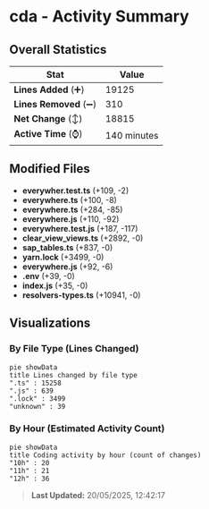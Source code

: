 # cda - Activity Summary 

## Overall Statistics

| Stat                   | Value                                                             |
| ---------------------- | ----------------------------------------------------------------- |
| **Lines Added** (➕)   | 19125                                          |
| **Lines Removed** (➖) | 310                                        |
| **Net Change** (↕)    | 18815                |
| **Active Time** (⌚)   | 140 minutes |


## Modified Files
- **everywher.test.ts** (+109, -2)
- **everywhere.ts** (+100, -8)
- **everywhere.ts** (+284, -85)
- **everywhere.js** (+110, -92)
- **everywhere.test.js** (+187, -117)
- **clear_view_views.ts** (+2892, -0)
- **sap_tables.ts** (+837, -0)
- **yarn.lock** (+3499, -0)
- **everywhere.js** (+92, -6)
- **.env** (+39, -0)
- **index.js** (+35, -0)
- **resolvers-types.ts** (+10941, -0)

## Visualizations

### By File Type (Lines Changed)

```mermaid
pie showData
title Lines changed by file type
".ts" : 15258
".js" : 639
".lock" : 3499
"unknown" : 39
```

### By Hour (Estimated Activity Count)

```mermaid
pie showData
title Coding activity by hour (count of changes)
"10h" : 20
"11h" : 21
"12h" : 36
```


> **Last Updated:** 20/05/2025, 12:42:17